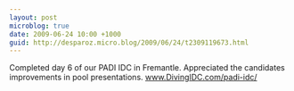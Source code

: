 ```yaml
---
layout: post
microblog: true
date: 2009-06-24 10:00 +1000
guid: http://desparoz.micro.blog/2009/06/24/t2309119673.html
---
```

Completed day 6 of our PADI IDC in Fremantle. Appreciated the candidates improvements in pool presentations. www.DivingIDC.com/padi-idc/

